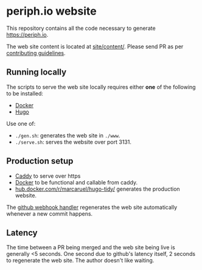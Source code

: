 # periph.io website

This repository contains all the code necessary to generate https://periph.io.

The web site content is located at [site/content/](site/content/). Please send
PR as per [contributing guidelines](https://periph.io/project/contributing/).


## Running locally

The scripts to serve the web site locally requires either **one** of the
following to be installed:

- [Docker](https://docker.com)
- [Hugo](https://gohugo.io)

Use one of:

- `./gen.sh`: generates the web site in `./www`.
- `./serve.sh`: serves the website over port 3131.


## Production setup

- [Caddy](https://caddyserver.com) to serve over https
- [Docker](https://docker.com) to be functional and callable from caddy.
- [hub.docker.com/r/marcaruel/hugo-tidy/](https://hub.docker.com/r/marcaruel/hugo-tidy/)
  generates the production website.

The [github webhook
handler](https://github.com/periph/website/blob/main/resources/periph.io.conf)
regenerates the web site automatically whenever a new commit happens.


## Latency

The time between a PR being merged and the web site being live is generally <5
seconds. One second due to github's latency itself, 2 seconds to regenerate the
web site. The author doesn't like waiting.
